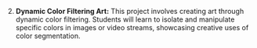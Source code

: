 2. **Dynamic Color Filtering Art:** This project involves creating art through dynamic color filtering. Students will learn to isolate and manipulate specific colors in images or video streams, showcasing creative uses of color segmentation.